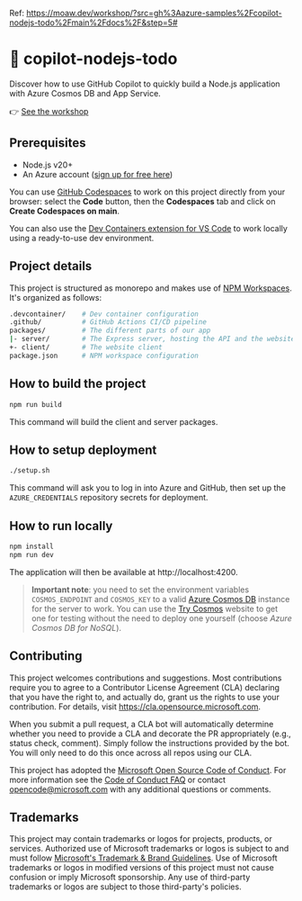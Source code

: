 Ref: https://moaw.dev/workshop/?src=gh%3Aazure-samples%2Fcopilot-nodejs-todo%2Fmain%2Fdocs%2F&step=5#

# 🤖 copilot-nodejs-todo

Discover how to use GitHub Copilot to quickly build a Node.js application with Azure Cosmos DB and App Service.

👉 [See the workshop](https://aka.ms/ws/copilot-todo)

## Prerequisites
- Node.js v20+
- An Azure account ([sign up for free here](https://azure.microsoft.com/free/?WT.mc_id=javascript-0000-yolasors))

You can use [GitHub Codespaces](https://github.com/features/codespaces) to work on this project directly from your browser: select the **Code** button, then the **Codespaces** tab and click on **Create Codespaces on main**.

You can also use the [Dev Containers extension for VS Code](https://aka.ms/vscode/ext/devcontainer) to work locally using a ready-to-use dev environment.

## Project details

This project is structured as monorepo and makes use of [NPM Workspaces](https://docs.npmjs.com/cli/using-npm/workspaces). It's organized as follows:

```sh
.devcontainer/    # Dev container configuration
.github/          # GitHub Actions CI/CD pipeline
packages/         # The different parts of our app
|- server/        # The Express server, hosting the API and the website
+- client/        # The website client
package.json      # NPM workspace configuration
```

## How to build the project

```bash
npm run build
```

This command will build the client and server packages.

## How to setup deployment

```bash
./setup.sh
```

This command will ask you to log in into Azure and GitHub, then set up the `AZURE_CREDENTIALS` repository secrets for deployment.

## How to run locally

```bash
npm install
npm run dev
```

The application will then be available at http://localhost:4200.

> **Important note**: you need to set the environment variables `COSMOS_ENDPOINT` and `COSMOS_KEY` to a valid [Azure Cosmos DB](https://azure.microsoft.com/products/cosmos-db?WT.mc_id=javascript-0000-yolasors) instance for the server to work. You can use the [Try Cosmos](https://cosmos.azure.com/try/) website to get one for testing without the need to deploy one yourself (choose *Azure Cosmos DB for NoSQL*).

## Contributing

This project welcomes contributions and suggestions.  Most contributions require you to agree to a
Contributor License Agreement (CLA) declaring that you have the right to, and actually do, grant us
the rights to use your contribution. For details, visit https://cla.opensource.microsoft.com.

When you submit a pull request, a CLA bot will automatically determine whether you need to provide
a CLA and decorate the PR appropriately (e.g., status check, comment). Simply follow the instructions
provided by the bot. You will only need to do this once across all repos using our CLA.

This project has adopted the [Microsoft Open Source Code of Conduct](https://opensource.microsoft.com/codeofconduct/).
For more information see the [Code of Conduct FAQ](https://opensource.microsoft.com/codeofconduct/faq/) or
contact [opencode@microsoft.com](mailto:opencode@microsoft.com) with any additional questions or comments.

## Trademarks

This project may contain trademarks or logos for projects, products, or services. Authorized use of Microsoft 
trademarks or logos is subject to and must follow 
[Microsoft's Trademark & Brand Guidelines](https://www.microsoft.com/en-us/legal/intellectualproperty/trademarks/usage/general).
Use of Microsoft trademarks or logos in modified versions of this project must not cause confusion or imply Microsoft sponsorship.
Any use of third-party trademarks or logos are subject to those third-party's policies.



